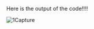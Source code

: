 Here is the output of the code!!!!

![1Capture](https://github.com/M-B-I/AllInOne_ProjectHub/assets/91153075/a85cee14-3b63-444e-9743-acfc04e1545b)
